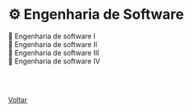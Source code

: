 <h1> ⚙ Engenharia de Software</h1>

<a href="./topico1.md" style="text-decoration:none;">🧠 Engenharia de software I</a><br>
<a href="./topico2.md" style="text-decoration:none;">🧩 Engenharia de software II</a><br>
<a href="./topico3.md" style="text-decoration:none;">🧮 Engenharia de software III</a><br>
<a href="./topico4.md" style="text-decoration:none;">💾 Engenharia de software IV</a><br>

<br><br>

<a href="../../README.md">Voltar</a>
